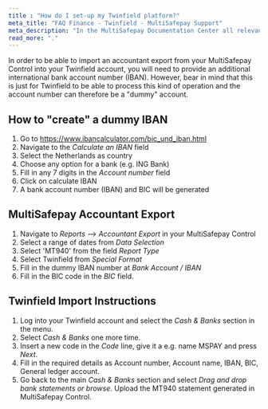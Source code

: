 ```yaml
---
title : "How do I set-up my Twinfield platform?"
meta_title: "FAQ Finance - Twinfield - MultiSafepay Support"
meta_description: "In the MultiSafepay Documentation Center all relevant information regarding our Plugins and API. As well as Support pages for Payment Method, Tools and General Questions. You can also find the contact details of our Support Team and Integration Team."
read_more: "."
---
```


In order to be able to import an accountant export from your MultiSafepay Control into your Twinfield account, you will need to provide an additional international bank account number (IBAN). However, bear in mind that this is just for Twinfield to be able to process this kind of operation and the account number can therefore be a "dummy" account. 

## How to "create" a dummy IBAN

1. Go to https://www.ibancalculator.com/bic_und_iban.html 
2. Navigate to the _Calculate an IBAN_ field
2. Select the Netherlands as country
3. Choose any option for a bank (e.g. ING Bank)
4. Fill in any 7 digits in the _Account number_ field
5. Click on calculate IBAN
6. A bank account number (IBAN) and BIC will be generated

## MultiSafepay Accountant Export

1. Navigate to _Reports_ --> _Accountant Export_ in your MultiSafepay Control
2. Select a range of dates from _Data Selection_
3. Select 'MT940' from the field _Report Type_
5. Select Twinfield from _Special Format_
6. Fill in the dummy IBAN number at _Bank Account / IBAN_
7. Fill in the BIC code in the _BIC_ field.

## Twinfield Import Instructions

1. Log into your Twinfield account and select the _Cash & Banks_ section in the menu.
2. Select _Cash & Banks_ one more time.
3. Insert a new code in the _Code_ line, give it a e.g. name MSPAY and press _Next_.
4. Fill in the required details as Account number, Account name, IBAN, BIC, General ledger account.
5. Go back to the main _Cash & Banks_ section and select _Drag and drop bank statements or browse_. Upload the MT940 statement generated in MultiSafepay Control. 